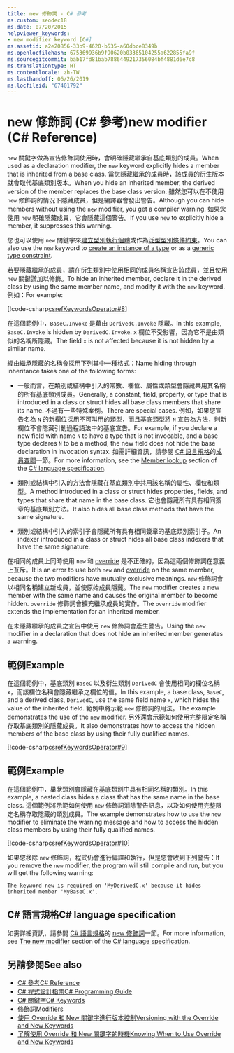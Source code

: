 ```yaml
---
title: new 修飾詞 - C# 參考
ms.custom: seodec18
ms.date: 07/20/2015
helpviewer_keywords:
- new modifier keyword [C#]
ms.assetid: a2e20856-33b9-4620-b535-a60dbce8349b
ms.openlocfilehash: 675369936b9f90620b03365104255a622855fa9f
ms.sourcegitcommit: bab17fd81bab7886449217356084bf4881d6e7c8
ms.translationtype: HT
ms.contentlocale: zh-TW
ms.lasthandoff: 06/26/2019
ms.locfileid: "67401792"
---
```

# <a name="new-modifier-c-reference"></a><span data-ttu-id="d3f2c-102">new 修飾詞 (C# 參考)</span><span class="sxs-lookup"><span data-stu-id="d3f2c-102">new modifier (C# Reference)</span></span>

<span data-ttu-id="d3f2c-103">`new` 關鍵字做為宣告修飾詞使用時，會明確隱藏繼承自基底類別的成員。</span><span class="sxs-lookup"><span data-stu-id="d3f2c-103">When used as a declaration modifier, the `new` keyword explicitly hides a member that is inherited from a base class.</span></span> <span data-ttu-id="d3f2c-104">當您隱藏繼承的成員時，該成員的衍生版本就會取代基底類別版本。</span><span class="sxs-lookup"><span data-stu-id="d3f2c-104">When you hide an inherited member, the derived version of the member replaces the base class version.</span></span> <span data-ttu-id="d3f2c-105">雖然您可以在不使用 `new` 修飾詞的情況下隱藏成員，但是編譯器會發出警告。</span><span class="sxs-lookup"><span data-stu-id="d3f2c-105">Although you can hide members without using the `new` modifier, you get a compiler warning.</span></span> <span data-ttu-id="d3f2c-106">如果您使用 `new` 明確隱藏成員，它會隱藏這個警告。</span><span class="sxs-lookup"><span data-stu-id="d3f2c-106">If you use `new` to explicitly hide a member, it suppresses this warning.</span></span>

<span data-ttu-id="d3f2c-107">您也可以使用 `new` 關鍵字來[建立型別執行個體](../operators/new-operator.md)或作為[泛型型別條件約束](../keywords/new-constraint.md)。</span><span class="sxs-lookup"><span data-stu-id="d3f2c-107">You can also use the `new` keyword to [create an instance of a type](../operators/new-operator.md) or as a [generic type constraint](../keywords/new-constraint.md).</span></span>

<span data-ttu-id="d3f2c-108">若要隱藏繼承的成員，請在衍生類別中使用相同的成員名稱宣告該成員，並且使用 `new` 關鍵讚加以修飾。</span><span class="sxs-lookup"><span data-stu-id="d3f2c-108">To hide an inherited member, declare it in the derived class by using the same member name, and modify it with the `new` keyword.</span></span> <span data-ttu-id="d3f2c-109">例如：</span><span class="sxs-lookup"><span data-stu-id="d3f2c-109">For example:</span></span>

[!code-csharp[csrefKeywordsOperator#8](~/samples/snippets/csharp/VS_Snippets_VBCSharp/csrefKeywordsOperator/CS/csrefKeywordsOperators.cs#8)]

<span data-ttu-id="d3f2c-110">在這個範例中，`BaseC.Invoke` 是藉由 `DerivedC.Invoke` 隱藏。</span><span class="sxs-lookup"><span data-stu-id="d3f2c-110">In this example, `BaseC.Invoke` is hidden by `DerivedC.Invoke`.</span></span> <span data-ttu-id="d3f2c-111">`x` 欄位不受影響，因為它不是由類似的名稱所隱藏。</span><span class="sxs-lookup"><span data-stu-id="d3f2c-111">The field `x` is not affected because it is not hidden by a similar name.</span></span>

<span data-ttu-id="d3f2c-112">經由繼承隱藏的名稱會採用下列其中一種格式：</span><span class="sxs-lookup"><span data-stu-id="d3f2c-112">Name hiding through inheritance takes one of the following forms:</span></span>

- <span data-ttu-id="d3f2c-113">一般而言，在類別或結構中引入的常數、欄位、屬性或類型會隱藏共用其名稱的所有基底類別成員。</span><span class="sxs-lookup"><span data-stu-id="d3f2c-113">Generally, a constant, field, property, or type that is introduced in a class or struct hides all base class members that share its name.</span></span> <span data-ttu-id="d3f2c-114">不過有一些特殊案例。</span><span class="sxs-lookup"><span data-stu-id="d3f2c-114">There are special cases.</span></span> <span data-ttu-id="d3f2c-115">例如，如果您宣告名為 `N` 的新欄位採用不可叫用的類型，而且基底類型將 `N` 宣告為方法，則新欄位不會隱藏引動過程語法中的基底宣告。</span><span class="sxs-lookup"><span data-stu-id="d3f2c-115">For example, if you declare a new field with name `N` to have a type that is not invocable, and a base type declares `N` to be a method, the new field does not hide the base declaration in invocation syntax.</span></span> <span data-ttu-id="d3f2c-116">如需詳細資訊，請參閱 [C# 語言規格](~/_csharplang/spec/introduction.md)的[成員查閱](~/_csharplang/spec/expressions.md#member-lookup)一節。</span><span class="sxs-lookup"><span data-stu-id="d3f2c-116">For more information, see the [Member lookup](~/_csharplang/spec/expressions.md#member-lookup) section of the [C# language specification](~/_csharplang/spec/introduction.md).</span></span>

- <span data-ttu-id="d3f2c-117">類別或結構中引入的方法會隱藏在基底類別中共用該名稱的屬性、欄位和類型。</span><span class="sxs-lookup"><span data-stu-id="d3f2c-117">A method introduced in a class or struct hides properties, fields, and types that share that name in the base class.</span></span> <span data-ttu-id="d3f2c-118">它也會隱藏所有具有相同簽章的基底類別方法。</span><span class="sxs-lookup"><span data-stu-id="d3f2c-118">It also hides all base class methods that have the same signature.</span></span>

- <span data-ttu-id="d3f2c-119">類別或結構中引入的索引子會隱藏所有具有相同簽章的基底類別索引子。</span><span class="sxs-lookup"><span data-stu-id="d3f2c-119">An indexer introduced in a class or struct hides all base class indexers that have the same signature.</span></span>

<span data-ttu-id="d3f2c-120">在相同的成員上同時使用 `new` 和 [override](override.md) 是不正確的，因為這兩個修飾詞在意義上互斥。</span><span class="sxs-lookup"><span data-stu-id="d3f2c-120">It is an error to use both `new` and [override](override.md) on the same member, because the two modifiers have mutually exclusive meanings.</span></span> <span data-ttu-id="d3f2c-121">`new` 修飾詞會以相同名稱建立新成員，並使原始成員隱藏。</span><span class="sxs-lookup"><span data-stu-id="d3f2c-121">The `new` modifier creates a new member with the same name and causes the original member to become hidden.</span></span> <span data-ttu-id="d3f2c-122">`override` 修飾詞會擴充繼承成員的實作。</span><span class="sxs-lookup"><span data-stu-id="d3f2c-122">The `override` modifier extends the implementation for an inherited member.</span></span>

<span data-ttu-id="d3f2c-123">在未隱藏繼承的成員之宣告中使用 `new` 修飾詞會產生警告。</span><span class="sxs-lookup"><span data-stu-id="d3f2c-123">Using the `new` modifier in a declaration that does not hide an inherited member generates a warning.</span></span>

## <a name="example"></a><span data-ttu-id="d3f2c-124">範例</span><span class="sxs-lookup"><span data-stu-id="d3f2c-124">Example</span></span>

<span data-ttu-id="d3f2c-125">在這個範例中，基底類別 `BaseC` 以及衍生類別 `DerivedC` 會使用相同的欄位名稱 `x`，而該欄位名稱會隱藏繼承之欄位的值。</span><span class="sxs-lookup"><span data-stu-id="d3f2c-125">In this example, a base class, `BaseC`, and a derived class, `DerivedC`, use the same field name `x`, which hides the value of the inherited field.</span></span> <span data-ttu-id="d3f2c-126">範例中將示範 `new` 修飾詞的用法。</span><span class="sxs-lookup"><span data-stu-id="d3f2c-126">The example demonstrates the use of the `new` modifier.</span></span> <span data-ttu-id="d3f2c-127">另外還會示範如何使用完整限定名稱存取基底類別的隱藏成員。</span><span class="sxs-lookup"><span data-stu-id="d3f2c-127">It also demonstrates how to access the hidden members of the base class by using their fully qualified names.</span></span>

[!code-csharp[csrefKeywordsOperator#9](~/samples/snippets/csharp/VS_Snippets_VBCSharp/csrefKeywordsOperator/CS/csrefKeywordsOperators.cs#9)]

## <a name="example"></a><span data-ttu-id="d3f2c-128">範例</span><span class="sxs-lookup"><span data-stu-id="d3f2c-128">Example</span></span>

<span data-ttu-id="d3f2c-129">在這個範例中，巢狀類別會隱藏在基底類別中具有相同名稱的類別。</span><span class="sxs-lookup"><span data-stu-id="d3f2c-129">In this example, a nested class hides a class that has the same name in the base class.</span></span> <span data-ttu-id="d3f2c-130">這個範例將示範如何使用 `new` 修飾詞消除警告訊息，以及如何使用完整限定名稱存取隱藏的類別成員。</span><span class="sxs-lookup"><span data-stu-id="d3f2c-130">The example demonstrates how to use the `new` modifier to eliminate the warning message and how to access the hidden class members by using their fully qualified names.</span></span>

[!code-csharp[csrefKeywordsOperator#10](~/samples/snippets/csharp/VS_Snippets_VBCSharp/csrefKeywordsOperator/CS/csrefKeywordsOperators.cs#10)]

<span data-ttu-id="d3f2c-131">如果您移除 `new` 修飾詞，程式仍會進行編譯和執行，但是您會收到下列警告：</span><span class="sxs-lookup"><span data-stu-id="d3f2c-131">If you remove the `new` modifier, the program will still compile and run, but you will get the following warning:</span></span>

```text
The keyword new is required on 'MyDerivedC.x' because it hides inherited member 'MyBaseC.x'.
```

## <a name="c-language-specification"></a><span data-ttu-id="d3f2c-132">C# 語言規格</span><span class="sxs-lookup"><span data-stu-id="d3f2c-132">C# language specification</span></span>

<span data-ttu-id="d3f2c-133">如需詳細資訊，請參閱 [C# 語言規格](~/_csharplang/spec/introduction.md)的 [new 修飾詞](~/_csharplang/spec/classes.md#the-new-modifier)一節。</span><span class="sxs-lookup"><span data-stu-id="d3f2c-133">For more information, see [The new modifier](~/_csharplang/spec/classes.md#the-new-modifier) section of the [C# language specification](~/_csharplang/spec/introduction.md).</span></span>

## <a name="see-also"></a><span data-ttu-id="d3f2c-134">另請參閱</span><span class="sxs-lookup"><span data-stu-id="d3f2c-134">See also</span></span>

- [<span data-ttu-id="d3f2c-135">C# 參考</span><span class="sxs-lookup"><span data-stu-id="d3f2c-135">C# Reference</span></span>](../../language-reference/index.md)
- [<span data-ttu-id="d3f2c-136">C# 程式設計指南</span><span class="sxs-lookup"><span data-stu-id="d3f2c-136">C# Programming Guide</span></span>](../../programming-guide/index.md)
- [<span data-ttu-id="d3f2c-137">C# 關鍵字</span><span class="sxs-lookup"><span data-stu-id="d3f2c-137">C# Keywords</span></span>](index.md)
- [<span data-ttu-id="d3f2c-138">修飾詞</span><span class="sxs-lookup"><span data-stu-id="d3f2c-138">Modifiers</span></span>](modifiers.md)
- [<span data-ttu-id="d3f2c-139">使用 Override 和 New 關鍵字進行版本控制</span><span class="sxs-lookup"><span data-stu-id="d3f2c-139">Versioning with the Override and New Keywords</span></span>](../../programming-guide/classes-and-structs/versioning-with-the-override-and-new-keywords.md)
- [<span data-ttu-id="d3f2c-140">了解使用 Override 和 New 關鍵字的時機</span><span class="sxs-lookup"><span data-stu-id="d3f2c-140">Knowing When to Use Override and New Keywords</span></span>](../../programming-guide/classes-and-structs/knowing-when-to-use-override-and-new-keywords.md)
